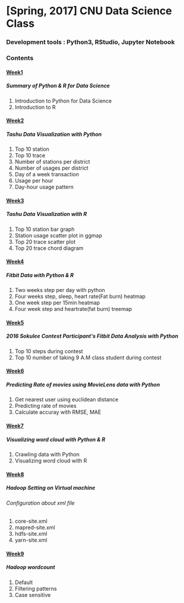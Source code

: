 # [Spring, 2017] CNU Data Science Class

### Development tools : Python3, RStudio, Jupyter Notebook
### Contents
#### [Week1](https://github.com/Yoon-jae/Spring_2017_DataScience/tree/master/Week1)
##### Summary of Python & R for Data Science
1. Introduction to Python for Data Science
2. Introduction to R

#### [Week2](https://github.com/Yoon-jae/Spring_2017_DataScience/tree/master/Week2)
##### Tashu Data Visualization with Python
1. Top 10 station
2. Top 10 trace
3. Number of stations per district
4. Number of usages per district
5. Day of a week transaction
6. Usage per hour
7. Day-hour usage pattern

#### [Week3](https://github.com/Yoon-jae/Spring_2017_DataScience/tree/master/Week3)
##### Tashu Data Visualization with R
1. Top 10 station bar graph
2. Station usage scatter plot in ggmap
3. Top 20 trace scatter plot
4. Top 20 trace chord diagram

#### [Week4](https://github.com/Yoon-jae/Spring_2017_DataScience/tree/master/Week4)
##### Fitbit Data with Python & R
1. Two weeks step per day with python
2. Four weeks step, sleep, heart rate(Fat burn) heatmap
3. One week step per 15min heatmap
4. Four week step and heartrate(fat burn) treemap

#### [Week5](https://github.com/Yoon-jae/Spring_2017_DataScience/tree/master/Week5)
##### 2016 Sokulee Contest Participant's Fitbit Data Analysis with Python
1. Top 10 steps during contest
2. Top 10 number of taking 9 A.M class student during contest

#### [Week6](https://github.com/Yoon-jae/Spring_2017_DataScience/tree/master/Week6)
##### Predicting Rate of movies using MovieLens data with Python
1. Get nearest user using euclidean distance
2. Predicting rate of movies
3. Calculate accuray with RMSE, MAE

#### [Week7](https://github.com/Yoon-jae/Spring_2017_DataScience/tree/master/Week7)
##### Visualizing word cloud with Python & R
1. Crawling data with Python
2. Visualizing word cloud with R

#### [Week8](https://github.com/Yoon-jae/Spring_2017_DataScience/tree/master/Week8)
##### Hadoop Setting on Virtual machine
###### Configuration about xml file
1. core-site.xml
2. mapred-site.xml
3. hdfs-site.xml
4. yarn-site.xml

#### [Week9](https://github.com/Yoon-jae/Spring_2017_DataScience/tree/master/Week9)
##### Hadoop wordcount
1. Default
2. Filtering patterns
3. Case sensitive
